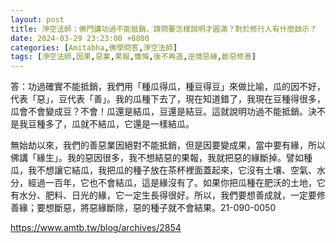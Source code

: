 ```yaml
---
layout: post
title: 淨空法師：佛門講功過不能抵銷，請問要怎樣說明才圓滿？對於修行人有什麼啟示？
date: 2024-03-29 23:23:00 +0800
categories: [Amitabha,佛學問答,淨空法師]
tags: [淨空法師,因果,惡業,果報,懺悔,後不再造,逆境惡緣,斷惡修善]
---
```



答：功過確實不能抵銷，我們用「種瓜得瓜，種豆得豆」來做比喻，瓜的因不好，代表「惡」，豆代表「善」。我的瓜種下去了，現在知道錯了，我現在豆種得很多，瓜會不會變成豆？不會！瓜還是結瓜，豆還是結豆。這就說明功過不能抵銷。決不是我豆種多了，瓜就不結瓜，它還是一樣結瓜。

無始劫以來，我們的善惡業因絕對不能抵銷，但是因要變成果，當中要有緣，所以佛講「緣生」。我的惡因很多，我不想結惡的果報，我就把惡的緣斷掉。譬如種瓜，我不想讓它結瓜，我把瓜的種子放在茶杯裡面蓋起來，它沒有土壤、空氣、水分，經過一百年，它也不會結瓜，這是緣沒有了。如果你把瓜種在肥沃的土地，它有水分、肥料、日光的緣，它一定生長得很好。所以，我們要想善成就，一定要修善緣；要想斷惡，將惡緣斷除，惡的種子就不會結果。21-090-0050

<https://www.amtb.tw/blog/archives/2854>